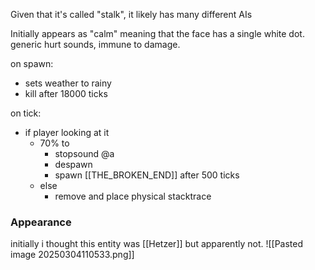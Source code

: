 
Given that it's called "stalk", it likely has many different AIs

Initially appears as "calm" meaning that the face has a single white dot.
generic hurt sounds, immune to damage.

on spawn:
- sets weather to rainy
- kill after 18000 ticks

on tick:
- if player looking at it
	- 70% to
		- stopsound @a
		- despawn
		- spawn [[THE_BROKEN_END]] after 500 ticks
	- else
		- remove and place physical stacktrace











### Appearance
initially i thought this entity was [[Hetzer]] but apparently not.
![[Pasted image 20250304110533.png]]